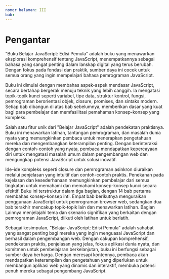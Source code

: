 ```yaml
---
nomor halaman: III
bab:
---
```


# Pengantar

"Buku Belajar JavaScript: Edisi Pemula" adalah buku yang menawarkan eksplorasi komprehensif tentang JavaScript, menempatkannya sebagai bahasa yang sangat penting dalam lanskap digital yang terus berubah. Dengan fokus pada fondasi dan praktik, sumber daya ini cocok untuk semua orang yang ingin mempelajari bahasa pemrograman JavaScript.

Buku ini dimulai dengan membahas aspek-aspek mendasar JavaScript, secara bertahap bergerak menuju teknik yang lebih canggih. Ia mengatasi topik-topik kunci seperti variabel, tipe data, struktur kontrol, fungsi, pemrograman berorientasi objek, closure, promises, dan sintaks modern. Setiap bab dibangun di atas bab sebelumnya, memberikan dasar yang kuat bagi para pembelajar dan memfasilitasi pemahaman konsep-konsep yang kompleks.

Salah satu fitur unik dari "Belajar JavaScript" adalah pendekatan praktisnya. Buku ini menawarkan latihan, tantangan pemrograman, dan masalah dunia nyata yang memungkinkan pembaca untuk menerapkan pengetahuan mereka dan mengembangkan keterampilan penting. Dengan berinteraksi dengan contoh-contoh yang nyata, pembaca mendapatkan kepercayaan diri untuk mengatasi masalah umum dalam pengembangan web dan mengungkap potensi JavaScript untuk solusi inovatif.

Ide-ide kompleks seperti closure dan pemrograman asinkron diuraikan melalui penjelasan yang intuitif dan contoh-contoh praktis. Penekanan pada kejelasan dan kesederhanaan memungkinkan pembelajar dari semua tingkatan untuk memahami dan memahami konsep-konsep kunci secara efektif. Buku ini terstruktur dalam tiga bagian, dengan 14 bab pertama membahas konsep-konsep inti. Empat bab berikutnya menguraikan penggunaan JavaScript untuk pemrograman browser web, sedangkan dua bab terakhir mencakup topik-topik lain dan menawarkan latihan. Bagian Lainnya menjelajahi tema dan skenario signifikan yang berkaitan dengan pemrograman JavaScript, diikuti oleh latihan untuk berlatih.

Sebagai kesimpulan, "Belajar JavaScript: Edisi Pemula" adalah sahabat yang sangat penting bagi mereka yang ingin menguasai JavaScript dan berhasil dalam pengembangan web. Dengan cakupan komprehensif, pendekatan praktis, penjelasan yang jelas, fokus aplikasi dunia nyata, dan komitmen untuk pembelajaran berkelanjutan, buku ini berfungsi sebagai sumber daya berharga. Dengan meresapi kontennya, pembaca akan mendapatkan keterampilan dan pengetahuan yang diperlukan untuk membangun aplikasi web yang dinamis dan interaktif, membuka potensi penuh mereka sebagai pengembang JavaScript.
